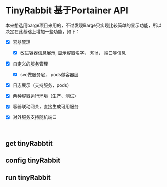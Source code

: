 # TinyRabbit 基于Portainer API

本来想选用barge项目来用的，不过发现Barge只实现比较简单的显示功能，所以决定在此基础上增加一些功能，如下：
- [x] 容器管理

    - [x] 改进容器信息展示, 显示容器名字， 短id， 端口等信息

- [x] 自定义的服务管理

    - [x] svc做服务层， pods做容器层

- [x] 日志展示（支持服务，pods）

- [x] 两种容器运行环境（生产、测试）

- [x] 容器联动网关，直接生成可用服务

- [x] 对外服务支持随机端口

  
  ​    
## get tinyRabbtit




## config tinyRabbit




## run tinyRabbit




